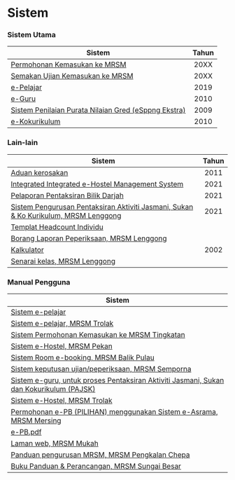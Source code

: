 # Sistem

### Sistem Utama

| Sistem                                               | Tahun |
| ---------------------------------------------------- | :---: |
| [Permohonan Kemasukan ke MRSM](sistem.md)            |  20XX |
| [Semakan Ujian Kemasukan ke MRSM](https://mrsm.mara.gov.my/MARATawaranf1/frmLoginSemakanF1.aspx) |  20XX |
| [e-Pelajar](http://www.mrsmkotakinabalu.edu.my/epelajar/login.asp) |  2019 |
| [e-Guru](http://www.mrsmsemporna.edu.my/skoq/contents/Loginguru.asp) |  2010 |
| [Sistem Penilaian Purata Nilaian Gred (eSppng Ekstra)](https://uppmmrsmlangkawi.com/esppng) |  2009 |
| [e-Kokurikulum](http://www.mrsmserting.com/SKOQ/Contents/loginKoq.asp) |  2010 |


### Lain-lain

| Sistem                                           | Tahun |
| ------------------------------------------------ | :---: |
| [Aduan kerosakan](https://mrsmict.wixsite.com/mrsmkkmaintainance/aduan-kerosakkan)                                  |  2011 |
| [Integrated Integrated e-Hostel Management System](http://e-hostel.net/trans_hostel) |  2021 |
| [Pelaporan Pentaksiran Bilik Darjah](https://mylink.la/nurmujahadah02) |  2021 |
| [Sistem Pengurusan Pentaksiran Aktiviti Jasmani, Sukan &amp; Ko Kurikulum, MRSM Lenggong](http://syspajskxxxonline.uppmlgg.com/index_pajsk.asp) |  2021 |
| [Templat Headcount Individu](https://maranet-my.sharepoint.com/:x:/g/personal/joespenzal_mara_gov_my/EfRb-OhMT8hFqlBPfSu8GZ4BpVBxAzzcNXAz_KWWl_VyFw?e=FqpV7A) |       |
| [Borang Laporan Peperiksaan, MRSM Lenggong](http://examreportofficialuppmlgg168.uppmlgg.com/index.asp) |       |
| [Kalkulator](http://kalkulatorpng4mrsm.uppmlgg.com/calculatorPNGatas.asp)                                      |  2002 |
| [Senarai kelas, MRSM Lenggong](http://www.uppmlgg.com/senaraikelas.html) |       |

### Manual Pengguna

| Sistem                                                                                  |
| --------------------------------------------------------------------------------------- |
| [Sistem e-pelajar](material/epelajar-mrsm.pdf) |
| [Sistem e-pelajar, MRSM Trolak](material/epelajar.pdf)                               |
| [Sistem Permohonan Kemasukan ke MRSM Tingkatan](material/Sistem-Permohonan-MRSM.pdf) |
| [Sistem e-Hostel, MRSM Pekan](http://tar.mrsm.edu.my/data/pelajar/asrama/borang-pb.pdf) |
| [Sistem Room e-booking, MRSM Balik Pulau](Sistem-Room-e-booking.pdf)                 |
| [Sistem keputusan ujian/peperiksaan, MRSM Semporna](material/semakan\_keputusan.pdf) |
| [Sistem e-guru, untuk proses Pentaksiran Aktiviti Jasmani, Sukan dan Kokurikulum (PAJSK)](material/eguru.pdf) |
| [Sistem e-Hostel, MRSM Trolak](material/E-HOSTEL.pdf)                                |
| [Permohonan e-PB (PILIHAN) menggunakan Sistem e-Asrama, MRSM Mersing](material/e-PB.pdf) |
| [e-PB.pdf](material/e-PB.pdf)                                                        |
| [Laman web, MRSM Mukah](material/web-mukah.pdf)                                      |
| [Panduan pengurusan MRSM, MRSM Pengkalan Chepa](material/pengurusan\_mrsm.pdf)        |
| [Buku Panduan & Perancangan, MRSM Sungai Besar](https://anyflip.com/mkaug/elxb/)      |